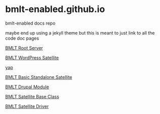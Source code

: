 # bmlt-enabled.github.io
bmlt-enabled docs repo

maybe end up using a jekyll theme but this is meant to just link to all the code doc pages

[BMLT Root Server](https://bmlt-enabled.github.io/bmlt-root-server/)

[BMLT WordPress Satellite](https://bmlt-enabled.github.io/bmlt-wordpress-satellite-plugin/)

[yap](https://github.com/bmlt-enabled/yap/wiki)

[BMLT Basic Standalone Satellite](https://bmlt-enabled.github.io/bmlt-basic/)

[BMLT Drupal Module](https://bmlt-enabled.github.io/bmlt-drupal/)

[BMLT Satellite Base Class](https://bmlt-enabled.github.io/bmlt-satellite-base-class/)

[BMLT Satellite Driver](https://bmlt-enabled.github.io/bmlt-satellite-driver/)

